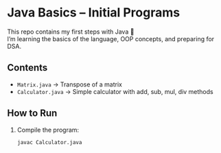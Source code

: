 # Java Basics – Initial Programs

This repo contains my first steps with Java 🚀  
I’m learning the basics of the language, OOP concepts, and preparing for DSA.  

## Contents
- `Matrix.java` → Transpose of a matrix
- `Calculator.java` → Simple calculator with add, sub, mul, div methods

## How to Run
1. Compile the program:
   ```bash
   javac Calculator.java

